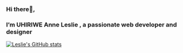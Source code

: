 ### Hi there👋,
### I’m UHIRIWE Anne Leslie , a passionate web developer  and designer 


[![Leslie's GitHub stats](https://github-readme-stats.vercel.app/api?username=a-leslie)](https://github.com/a-leslie/github-readme-stats)
